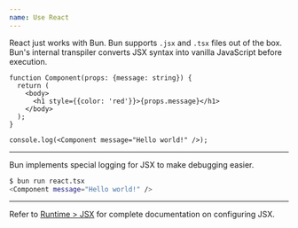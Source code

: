 ```yaml
---
name: Use React
---
```


React just works with Bun. Bun supports `.jsx` and `.tsx` files out of the box. Bun's internal transpiler converts JSX syntax into vanilla JavaScript before execution.

```tsx#react.tsx
function Component(props: {message: string}) {
  return (
    <body>
      <h1 style={{color: 'red'}}>{props.message}</h1>
    </body>
  );
}

console.log(<Component message="Hello world!" />);
```

---

Bun implements special logging for JSX to make debugging easier.

```bash
$ bun run react.tsx
<Component message="Hello world!" />
```

---

Refer to [Runtime > JSX](/docs/runtime/jsx) for complete documentation on configuring JSX.
